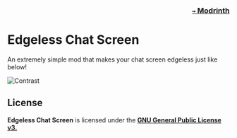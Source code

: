 ### <p align=right>[`→` Modrinth](https://modrinth.com/mod/edgeless-chat-screen)</p>

# Edgeless Chat Screen

An extremely simple mod that makes your chat screen edgeless just like below!

![Contrast](https://github.com/KrLite/Mod.Edgeless-Chat-Screen/blob/artwork/content/contrast.png)

## License

**Edgeless Chat Screen** is licensed under the **[GNU General Public License v3.](LICENSE)**
